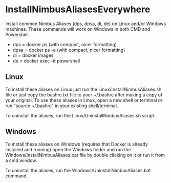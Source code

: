 # InstallNimbusAliasesEverywhere
Install common Nimbus Aliases (dps, dpsa, di, de) on Linux and/or Windows machines.
These commands will work on Windows in both CMD and Powershell.
* dps   =  docker ps (with compact, nicer formatting)
* dpsa  =  docker ps -a (with compact, nicer formatting)
* di    =  docker images
* de    =  docker exec -it <container name> powershell 

## Linux

To install these aliases on Linux just run the Linux/InstallNimbusAliases.sh file or just copy the bashrc.txt file to your ~/.bashrc after making a copy of your original.
To use these aliases in Linux, open a new shell or terminal or run "source ~/.bashrc" in your existing shell/terminal.

To uninstall the aliases, run the Linux/UninstallNimbusAliases.sh script. 

## Windows

To install these aliases on Windows (requires that Docker is already installed and running) open the Windows folder and  run the Windows/InstallNimbusAliases.bat file by double clicking on it or run it from a cmd window.

To uninstall the aliases, run the Windows/UninstallNimbusAliases.bat command.
